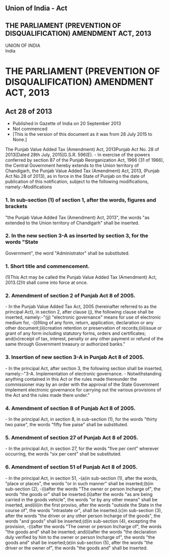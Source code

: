 ## Union of India - Act

## THE PARLIAMENT (PREVENTION OF DISQUALIFICATION) AMENDMENT ACT, 2013

UNION OF INDIA  
India

# THE PARLIAMENT (PREVENTION OF DISQUALIFICATION) AMENDMENT ACT, 2013

## Act 28 of 2013

  * Published in Gazette of India on 20 September 2013 
  * Not commenced 
  * [This is the version of this document as it was from 28 July 2015 to None.] 

The Punjab Value Added Tax (Amendment) Act, 2013Punjab Act No. 28 of
2013[Dated 28th July, 2015]G.S.R. 596(E). - In exercise of the powers
conferred by section 87 of the Punjab Reorganization Act, 1966 (31 of 1966),
the Central Government hereby extends to the Union territory of Chandigarh,
the Punjab Value Added Tax (Amendment) Act, 2013, (Punjab Act No.28 of 2013),
as in force in the State of Punjab on the date of publication of this
notification, subject to the following modifications, namely:-Modifications

### 1. In sub-section (1) of section 1, after the words, figures and brackets
"the Punjab Value Added Tax (Amendment) Act, 2013", the words "as extended to
the Union territory of Chandigarh" shall be inserted.

### 2. In the new section 3-A as inserted by section 3, for the words "State
Government", the word "Administrator" shall be substituted.

### 1\. Short title and commencement.

(1)This Act may be called the Punjab Value Added Tax (Amendment) Act,
2013.(2)It shall come into force at once.

### 2\. Amendment of section 2 of Punjab Act 8 of 2005.

\- In the Punjab Value Added Tax Act, 2005 (hereinafter referred to as the
principal Act), in section 2, after clause (j), the following clause shall be
inserted, namely:-"(jj) "electronic governance" means for use of electronic
medium for, -(i)filing of any form, return, application, declaration or any
other document;(ii)creation retention or preservation of records;(iii)issue or
grant of any form including statutory forms, orders and certificates;
and(iv)receipt of tax, interest, penalty or any other payment or refund of the
same through Government treasury or authorized banks."

### 3. Insertion of new section 3-A in Punjab Act 8 of 2005.

\- In the principal Act, after section 3, the following section shall be
inserted, namely:-"3-A. Implementation of electronic governance. -
Notwithstanding anything contained in this Act or the rules made thereunder
the commissioner may by an order with the approval of the State Government
implement electronic governance for carrying out the various provisions of the
Act and the rules made there under."

### 4. Amendment of section 8 of Punjab Act 8 of 2005.

\- In the principal Act, in section 8, in sub-section (1), for the words
"thirty two paise", the words "fifty five paise" shall be substituted.

### 5. Amendment of section 27 of Punjab Act 8 of 2005.

\- In the principal Act, in section 27, for the words "five per cent" wherever
occurring, the words "six per cent" shall be substituted.

### 6. Amendment of section 51 of Punjab Act 8 of 2005.

\- In the principal Act, in section 51, -(a)in sub-section (1), after the
words, "place or places", the words "or in such manner" shall be
inserted;(b)in sub-section (2), -(i)after the words "The owner or person
Incharge of", the words "the goods or" shall be inserted.(ii)after the words
"as are being carried in the goods vehicle", the words "or by any other means"
shall be inserted, and(iii)in the first proviso, after the words "outside the
State in the course of", the words "intrastate or", shall be inserted.(c)in
sub-section (3), after the words "the driver or any other person Incharge of
the goods", the words "and goods" shall be inserted;(d)in sub-section (4),
excepting the provision, -(i)after the words "The owner or person Incharge
of", the words "the goods and" shall be inserted; and(ii)after the words "the
declaration duly verified by him to the owner or person Incharge of", the
words "the goods and" shall be inserted;(e)in sub-section (5), after the words
"the driver or the owner of", the words "the goods and" shall be inserted.

